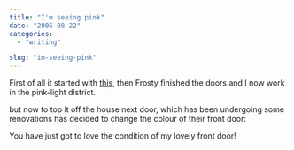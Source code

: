 ```yaml
---
title: "I'm seeing pink"
date: "2005-08-22"
categories:
  - "writing"

slug: "im-seeing-pink"
---
```


First of all it started with [this](https://adamchamberlin.info/2005/08/who-would-work-in-an-office-like-this/), then Frosty finished the doors and I now work in the pink-light district.

<!-- [![](/images/36478374_bb359c6551_m.jpg)](https://www.flickr.com/photos/funkylarma/36478374/ "Oscar Office")   -->

but now to top it off the house next door, which has been undergoing some renovations has decided to change the colour of their front door:

<!-- [![](/images/36478375_fa34959316_m.jpg)](https://www.flickr.com/photos/funkylarma/36478375/ "Ouch")   -->

You have just got to love the condition of my lovely front door!
